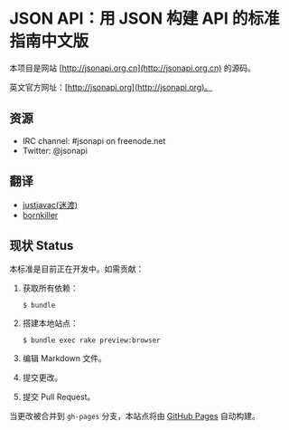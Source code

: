 JSON API：用 JSON 构建 API 的标准指南中文版
========

本项目是网站 [http://jsonapi.org.cn](http://jsonapi.org.cn) 的源码。

英文官方网址：[http://jsonapi.org](http://jsonapi.org)。

资源
---------

* IRC channel: #jsonapi on freenode.net
* Twitter: @jsonapi

翻译
---------

* [justjavac(迷渡)](http://github.com/justjavac)
* [bornkiller](http://github.com/bornkiller)


现状 Status
------

本标准是目前正在开发中。如需贡献：

1. 获取所有依赖：

    `$ bundle`

1. 搭建本地站点：

    `$ bundle exec rake preview:browser`

1. 编辑 Markdown 文件。
1. 提交更改。
1. 提交 Pull Request。

当更改被合并到 `gh-pages` 分支，本站点将由 [GitHub Pages](http://pages.github.com) 自动构建。
